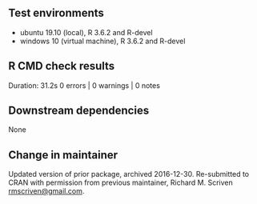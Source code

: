 ## Test environments
* ubuntu 19.10 (local), R 3.6.2 and R-devel
* windows 10 (virtual machine), R 3.6.2 and R-devel

## R CMD check results
Duration: 31.2s
0 errors | 0 warnings | 0 notes 


## Downstream dependencies
None

## Change in maintainer

Updated version of prior package, archived 2016-12-30. Re-submitted to CRAN with permission from previous maintainer, Richard M. Scriven <rmscriven@gmail.com>. 
